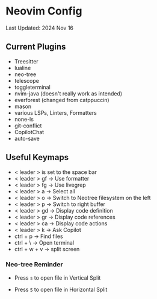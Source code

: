 # Neovim Config

Last Updated: 2024 Nov 16

## Current Plugins

- Treesitter
- lualine
- neo-tree
- telescope
- toggleterminal
- nvim-java (doesn't really work as intended)
- everforest (changed from catppuccin)
- mason
- various LSPs, Linters, Formatters
- none-ls
- git-conflict
- CopilotChat
- auto-save

## Useful Keymaps

- < leader > is set to the space bar
- < leader > gf -> Use formatter
- < leader > fg -> Use livegrep
- < leader > a -> Select all
- < leader > o -> Switch to Neotree filesystem on the left
- < leader > p -> Switch to right buffer
- < leader > gd -> Display code definition
- < leader > gr -> Display code references
- < leader > ca -> Display code actions
- < leader > k -> Ask Copilot
- ctrl + p -> Find files
- ctrl + \ -> Open terminal
- ctrl + w + v -> split screen

### Neo-tree Reminder

- Press `s` to open file in Vertical Split

- Press `S` to open file in Horizontal Split

